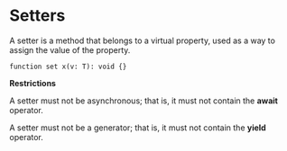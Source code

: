 # Setters

A setter is a method that belongs to a virtual property, used as a way to assign the value of the property.

```
function set x(v: T): void {}
```

**Restrictions**

A setter must not be asynchronous; that is, it must not contain the **await** operator.

A setter must not be a generator; that is, it must not contain the **yield** operator.